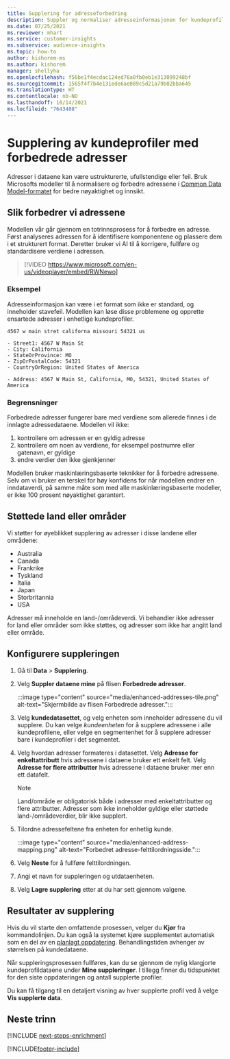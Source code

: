 ```yaml
---
title: Supplering for adresseforbedring
description: Suppler og normaliser adresseinformasjonen for kundeprofiler med Microsofts modeller.
ms.date: 07/25/2021
ms.reviewer: mhart
ms.service: customer-insights
ms.subservice: audience-insights
ms.topic: how-to
author: kishorem-ms
ms.author: kishorem
manager: shellyha
ms.openlocfilehash: f56be1f4ecdac124ed76a0fb0eb1e313099248bf
ms.sourcegitcommit: 1565f4f7b4e131ede6ae089c5d21a79b02bba645
ms.translationtype: HT
ms.contentlocale: nb-NO
ms.lasthandoff: 10/14/2021
ms.locfileid: "7643408"
---
```

# <a name="enrichment-of-customer-profiles-with-enhanced-addresses"></a>Supplering av kundeprofiler med forbedrede adresser

Adresser i dataene kan være ustrukturerte, ufullstendige eller feil. Bruk Microsofts modeller til å normalisere og forbedre adressene i [Common Data Model-formatet](/common-data-model/schema/core/applicationcommon/address) for bedre nøyaktighet og innsikt.

## <a name="how-we-enhance-addresses"></a>Slik forbedrer vi adressene

Modellen vår går gjennom en totrinnsprosess for å forbedre en adresse. Først analyseres adressen for å identifisere komponentene og plassere dem i et strukturert format. Deretter bruker vi AI til å korrigere, fullføre og standardisere verdiene i adressen.

> [!VIDEO https://www.microsoft.com/en-us/videoplayer/embed/RWNewo]

### <a name="example"></a>Eksempel

Adresseinformasjon kan være i et format som ikke er standard, og inneholder stavefeil. Modellen kan løse disse problemene og opprette ensartede adresser i enhetlige kundeprofiler.

```Input
4567 w main stret californa missouri 54321 us
```

```Output
- Street1: 4567 W Main St
- City: California
- StateOrProvince: MO
- ZipOrPostalCode: 54321
- CountryOrRegion: United States of America

- Address: 4567 W Main St, California, MO, 54321, United States of America
```

### <a name="limitations"></a>Begrensninger

Forbedrede adresser fungerer bare med verdiene som allerede finnes i de innlagte adressedataene. Modellen vil ikke: 

1. kontrollere om adressen er en gyldig adresse
2. kontrollere om noen av verdiene, for eksempel postnumre eller gatenavn, er gyldige
3. endre verdier den ikke gjenkjenner

Modellen bruker maskinlæringsbaserte teknikker for å forbedre adressene. Selv om vi bruker en terskel for høy konfidens for når modellen endrer en inndataverdi, på samme måte som med alle maskinlæringsbaserte modeller, er ikke 100 prosent nøyaktighet garantert.

## <a name="supported-countries-or-regions"></a>Støttede land eller områder

Vi støtter for øyeblikket supplering av adresser i disse landene eller områdene: 

- Australia
- Canada
- Frankrike
- Tyskland
- Italia
- Japan
- Storbritannia
- USA

Adresser må inneholde en land-/områdeverdi. Vi behandler ikke adresser for land eller områder som ikke støttes, og adresser som ikke har angitt land eller område.

## <a name="configure-the-enrichment"></a>Konfigurere suppleringen

1. Gå til **Data** > **Supplering**.

1. Velg **Suppler dataene mine** på flisen **Forbedrede adresser**.

   :::image type="content" source="media/enhanced-addresses-tile.png" alt-text="Skjermbilde av flisen Forbedrede adresser.":::

1. Velg **kundedatasettet**, og velg enheten som inneholder adressene du vil supplere. Du kan velge *kundeenheten* for å supplere adressene i alle kundeprofilene, eller velge en segmentenhet for å supplere adresser bare i kundeprofiler i det segmentet.

1. Velg hvordan adresser formateres i datasettet. Velg **Adresse for enkeltattributt** hvis adressene i dataene bruker ett enkelt felt. Velg **Adresse for flere attributter** hvis adressene i dataene bruker mer enn ett datafelt.

   > [!NOTE]
   > Land/område er obligatorisk både i adresser med enkeltattributter og flere attributter. Adresser som ikke inneholder gyldige eller støttede land-/områdeverdier, blir ikke supplert.

1.  Tilordne adressefeltene fra enheten for enhetlig kunde.

    :::image type="content" source="media/enhanced-address-mapping.png" alt-text="Forbedret adresse-felttilordningsside.":::

1. Velg **Neste** for å fullføre felttilordningen.

1. Angi et navn for suppleringen og utdataenheten.

1. Velg **Lagre supplering** etter at du har sett gjennom valgene.

## <a name="enrichment-results"></a>Resultater av supplering

Hvis du vil starte den omfattende prosessen, velger du **Kjør** fra kommandolinjen. Du kan også la systemet kjøre supplementet automatisk som en del av en [planlagt oppdatering](system.md#schedule-tab). Behandlingstiden avhenger av størrelsen på kundedataene.

Når suppleringsprosessen fullføres, kan du se gjennom de nylig klargjorte kundeprofildataene under **Mine suppleringer**. I tillegg finner du tidspunktet for den siste oppdateringen og antall supplerte profiler.

Du kan få tilgang til en detaljert visning av hver supplerte profil ved å velge **Vis supplerte data**.

## <a name="next-steps"></a>Neste trinn

[!INCLUDE [next-steps-enrichment](../includes/next-steps-enrichment.md)]

[!INCLUDE[footer-include](../includes/footer-banner.md)]
